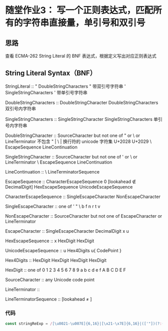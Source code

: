 # 随堂作业3： 写一个正则表达式，匹配所有的字符串直接量，单引号和双引号

## 思路
查看 ECMA-262 String Literal 的 BNF 表达式，根据定义写出对应正则表达式


## String Literal Syntax（BNF）

StringLiteral ::
    " DoubleStringCharacters " 带双引号字符串
    ' SingleStringCharacters ' 带单引号字符串

DoubleStringCharacters ::
    DoubleStringCharacter DoubleStringCharacters 双引号内字符串

SingleStringCharacters ::
    SingleStringCharacter SingleStringCharacters 单引号内字符串

DoubleStringCharacter ::
    SourceCharacter but not one of " or \ or LineTerminator  不包含 " | \ | 换行符的 unicode 字符集 
    <LS>    U+2028
    <PS>    U+2029
    \ EscapeSequence
    LineContinuation

SingleStringCharacter ::
    SourceCharacter but not one of ' or \ or LineTerminator 
    <LS>
    <PS>
    \ EscapeSequence
    LineContinuation

LineContinuation ::
    \ LineTerminatorSequence

EscapeSequence :: 
    CharacterEscapeSequence
    0 [lookahead ∉ DecimalDigit] 
    HexEscapeSequence 
    UnicodeEscapeSequence

CharacterEscapeSequence :: 
    SingleEscapeCharacter
    NonEscapeCharacter

SingleEscapeCharacter :: one of
    ' " \ b f n r t v

NonEscapeCharacter ::
    SourceCharacter but not one of EscapeCharacter or LineTerminator

EscapeCharacter :: 
    SingleEscapeCharacter
    DecimalDigit
    x 
    u

HexEscapeSequence ::
    x HexDigit HexDigit

UnicodeEscapeSequence :: 
    u Hex4Digits
    u{ CodePoint }

Hex4Digits ::
    HexDigit HexDigit HexDigit HexDigit
    
HexDigit :: one of
    0 1 2 3 4 5 6 7 8 9 a b c d e f A B C D E F

SourceCharacter ::
    any Unicode code point

LineTerminator :: 
    <LF> 
    <CR> 
    <LS>
    <PS>

LineTerminatorSequence :: 
    <LF>
    <CR>[lookahead ≠ <LF>] 
    <LS>
    <PS>
    <CR><LF>



### 代码
```js
const stringReExp = /[\u0021-\u007E]{6,16}|[\x21-\x7E]{6,16}|(['"])(?:(?!\1).)*?\1/g;
```